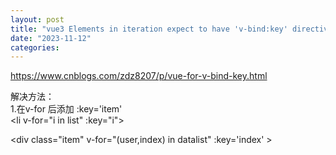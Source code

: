 ```yaml
---
layout: post
title: "vue3 Elements in iteration expect to have 'v-bind:key' directives"
date: "2023-11-12"
categories: 
---
```

<p><a href="https://www.cnblogs.com/zdz8207/p/vue-for-v-bind-key.html">https://www.cnblogs.com/zdz8207/p/vue-for-v-bind-key.html</a></p>
<p>解决方法：<br />
1.在v-for 后添加 :key=&#39;item&#39;<br />
&lt;li v-for=&quot;i in list&quot; :key=&quot;i&quot;&gt;</p>
<div>&lt;div class=&quot;item&quot; v-for=&quot;(user,index) in datalist&quot; :key=&#39;index&#39; &gt;</div>
